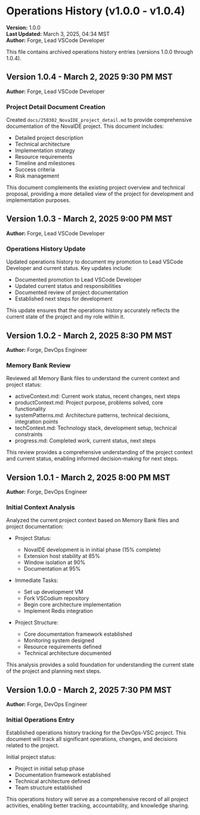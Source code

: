 # Operations History (v1.0.0 - v1.0.4)

**Version:** 1.0.0  
**Last Updated:** March 3, 2025, 04:34 MST  
**Author:** Forge, Lead VSCode Developer

This file contains archived operations history entries (versions 1.0.0 through 1.0.4).

## Version 1.0.4 - March 2, 2025 9:30 PM MST
**Author:** Forge, Lead VSCode Developer

### Project Detail Document Creation

Created `docs/250302_NovaIDE_project_detail.md` to provide comprehensive documentation of the NovaIDE project. This document includes:

- Detailed project description
- Technical architecture
- Implementation strategy
- Resource requirements
- Timeline and milestones
- Success criteria
- Risk management

This document complements the existing project overview and technical proposal, providing a more detailed view of the project for development and implementation purposes.

## Version 1.0.3 - March 2, 2025 9:00 PM MST
**Author:** Forge, Lead VSCode Developer

### Operations History Update

Updated operations history to document my promotion to Lead VSCode Developer and current status. Key updates include:

- Documented promotion to Lead VSCode Developer
- Updated current status and responsibilities
- Documented review of project documentation
- Established next steps for development

This update ensures that the operations history accurately reflects the current state of the project and my role within it.

## Version 1.0.2 - March 2, 2025 8:30 PM MST
**Author:** Forge, DevOps Engineer

### Memory Bank Review

Reviewed all Memory Bank files to understand the current context and project status:

- activeContext.md: Current work status, recent changes, next steps
- productContext.md: Project purpose, problems solved, core functionality
- systemPatterns.md: Architecture patterns, technical decisions, integration points
- techContext.md: Technology stack, development setup, technical constraints
- progress.md: Completed work, current status, next steps

This review provides a comprehensive understanding of the project context and current status, enabling informed decision-making for next steps.

## Version 1.0.1 - March 2, 2025 8:00 PM MST
**Author:** Forge, DevOps Engineer

### Initial Context Analysis

Analyzed the current project context based on Memory Bank files and project documentation:

- Project Status:
  - NovaIDE development is in initial phase (15% complete)
  - Extension host stability at 85%
  - Window isolation at 90%
  - Documentation at 95%

- Immediate Tasks:
  - Set up development VM
  - Fork VSCodium repository
  - Begin core architecture implementation
  - Implement Redis integration

- Project Structure:
  - Core documentation framework established
  - Monitoring system designed
  - Resource requirements defined
  - Technical architecture documented

This analysis provides a solid foundation for understanding the current state of the project and planning next steps.

## Version 1.0.0 - March 2, 2025 7:30 PM MST
**Author:** Forge, DevOps Engineer

### Initial Operations Entry

Established operations history tracking for the DevOps-VSC project. This document will track all significant operations, changes, and decisions related to the project.

Initial project status:
- Project in initial setup phase
- Documentation framework established
- Technical architecture defined
- Team structure established

This operations history will serve as a comprehensive record of all project activities, enabling better tracking, accountability, and knowledge sharing.